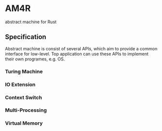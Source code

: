 # AM4R

abstract machine for Rust

## Specification

Abstract machine is consist of several APIs, which aim to provide a common interface for low-level.
Top application can use these APIs to implement their own programes, e.g. OS.

### Turing Machine

### IO Extension

### Context Switch

### Multi-Processing

### Virtual Memory

